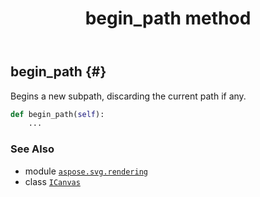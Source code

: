 ﻿---
title: begin_path method
second_title: Aspose.SVG for Python via .NET API References
description: 
type: docs
weight: 40
url: /python-net/aspose.svg.rendering/icanvas/begin_path/
is_root: false
---

## begin_path {#}

Begins a new subpath, discarding the current path if any.



```python
def begin_path(self):
    ...
```





### See Also
* module [`aspose.svg.rendering`](../../)
* class [`ICanvas`](/svg/python-net/aspose.svg.rendering/icanvas)
